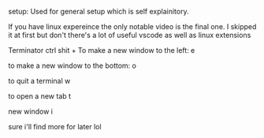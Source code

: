setup:
Used for general setup which is self explainitory.

If you have linux expereince the only notable video is the final one. I skipped it at first but don't there's a lot of useful vscode as well as linux extensions

Terminator 
ctrl shit +
To make a new window to the left:
e

to make a new window to the bottom:
o

to quit a terminal 
w

to open a new tab
t

new window
i

sure i'll find more for later lol